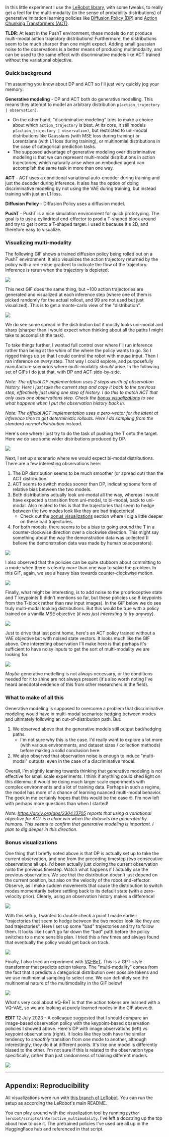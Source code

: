 In this little experiment I use the [LeRobot library](https://huggingface.co/lerobot), with some tweaks, to really get a feel for the multi-modality (in the sense of probability distributions) of generative imitation learning policies like [Diffusion Policy (DP)](https://arxiv.org/abs/2303.04137) and [Action Chunking Transformers (ACT)](https://arxiv.org/abs/2304.13705).

**TLDR**: At least in the PushT environment, these models do not produce multi-modal action trajectory distributions! Furthermore, the distributions seem to be much sharper than one might expect. Adding small gaussian noise to the observations is a better means of producing multimodality, and can be used to the same effect with discriminative models like ACT trained without the variational objective.

### Quick background

I'm assuming you know about DP and ACT so I'll just very quickly jog your memory:

**Generative modeling** - DP and ACT both do generative modelling. This means they attempt to model an arbitrary distribution `p(action_trajectory | observation)`. 
- On the other hand, "discriminative modeling" tries to make a choice about which `action_trajectory` is best. At its core, it still models `p(action_trajectory | observation)`, but restricted to uni-modal distributions like Gaussians (with MSE loss during training) or Lorentzians (with L1 loss during training), or multinomial distributions in the case of categorical prediction tasks.  
- The supposed advantage of generative modeling over discriminative modeling is that we can represent multi-modal distributions in action trajectories, which naturally arise when an embodied agent can accomplish the same task in more than one way.

**ACT** - ACT uses a conditional variational auto-encoder during training and just the decoder during inference. It also has the option of doing discriminative modeling by not using the VAE during training, but instead training with just an L1 loss.

**Diffusion Policy** - Diffusion Policy uses a diffusion model.

**PushT** - PushT is a nice simulation environment for quick prototyping. The goal is to use a cylindrical end-effector to prod a T-shaped block around and try to get it onto a T-shaped target. I used it because it's 2D, and therefore easy to visualize.

### Visualizing multi-modality

The following GIF shows a trained diffusion policy being rolled out on a PushT environment. It also visualizes the action trajectory returned by the policy with a red->blue gradient to indicate the flow of the trajectory. Inference is rerun when the trajectory is depleted.

![](.images/multimodal_m1.gif)

This next GIF does the same thing, but ~100 action trajectories are generated and visualized at each inference step (where one of them is picked randomly for the actual rollout, and 99 are not used but just visualized). This is to get a monte-carlo view of the "distribution".

![](.images/multimodal_0.gif)

We do see some spread in the distribution but it mostly looks uni-modal and sharp (sharper than I would expect when thinking about all the paths I might take to accomplish the task).

To take things further, I wanted full control over where I'll run inference rather than being at the whim of the where the policy wants to go. So I rigged things up so that I could control the robot with mouse input. Then I ran inference on _every_ step. That way I could explore, and purposefully manufacture scenarios where multi-modality _should_ arise. In the following set of GIFs I do just that, with DP and ACT side-by-side.

*Note: The official DP implementation uses 2 steps worth of observation history. Here I just take the current step and copy it back to the previous step, effectively just using one step of history. I do this to match ACT that only uses one observations step. Check the [bonus visualizations](#bonus-visualizations) to see what happens when I put the observation history back in.*

*Note: The official ACT implementation uses a zero-vector for the latent at inference time to get deterministic rollouts. Here I do sampling from the standard normal distribution instead.*

Here's one where I just try to do the task of pushing the T onto the target. Here we do see some wider distributions produced by DP.

![](.images/multimodal_1.gif)

Next, I set up a scenario where we would expect bi-modal distributions. There are a few interesting observations here:
1. The DP distribution seems to be much smoother (or spread out) than the ACT distribution.
2. ACT seems to switch modes sooner than DP, indicating some form of relative bias between the two models.
3. Both distributions actually look uni-modal all the way, whereas I would have expected a transition from uni-modal, to bi-modal, back to uni-modal. Also related to this is that the trajectories that seem to hedge between the two modes look like they are bad trajectories!
   - Check out the [bonus visualizations](#bonus-visualizations) section where I dig a little deeper on these bad trajectories.
4. For both models, there seems to be a bias to going around the T in a counter-clockwise direction over a clockwise direction. This might say something about the way the demonstration data was collected (I believe the demonstration data was made by human teleoperators).

![](.images/multimodal_2.gif)

I also observed that the policies can be quite stubborn about committing to a mode when there is clearly more than one way to solve the problem. In this GIF, again, we see a heavy bias towards counter-clockwise motion.

![](.images/multimodal_3.gif)

Finally, what might be interesting, is to add noise to the proprioceptive state and T keypoints (I didn't mentions so far, but these policies use 8 keypoints from the T-block rather than raw input images). In the GIF below we do see truly multi-modal looking distributions. But this would be true with a policy trained on a vanilla MSE objective (_it was just interesting to try anyway_).

![](.images/multimodal_7.gif)

Just to drive that last point home, here's an ACT policy trained without a VAE objective but with noised state vectors. It looks much like the GIF above. One interesting observation I'll make here is that perhaps it's sufficient to have noisy inputs to get the sort of multi-modality we are looking for.

![](.images/multimodal_8.gif)

_Maybe_ generative modelling is not always necessary, or the conditions needed for it to shine are not always present (it's also worth noting I've heard anecdotal evidence of this from other researchers in the field).

### What to make of all this

Generative modeling is supposed to overcome a problem that discriminative modeling would have in multi-modal scenarios: hedging between modes and ultimately following an out-of-distribution path. But:
1. We observed above that the generative models still output bad/hedging paths.
    - I'm not sure why this is the case. I'd really want to explore a lot more (with various environments, and dataset sizes / collection methods) before making a solid conclusion here.
2. We also observed that observation noise is enough to induce "multi-modal" outputs, even in the case of a discriminative model.

Overall, I'm slightly leaning towards thinking that generative modeling is not effective for small scale experiments. I think if anything could shed light on this dilemma: it would be doing much larger scale experiments with complex environments and a lot of training data. Perhaps in such a regime, the model has more of a chance of learning nuanced multi-modal behavior. The geek in me certainly hopes that this would be the case 🤓. I'm now left with perhaps more questions than when I started!

*Note: https://arxiv.org/abs/2304.13705 reports that using a variational objective for ACT is a clear win when the datasets are generated by humans. This seems to confirm that generative modeling is important. I plan to dig deeper in this direction.*

### Bonus visualizations

One thing that I briefly noted above is that DP is actually set up to take the current observation, and one from the preceding timestep (two consecutive observations all up). I'd been actually just cloning the current observation ninto the previous timestep. Watch what happens if I actually use the previous observation. We see that the distribution doesn't just depend on the current position, but also on the velocity of the robot end-effector. Observe, as I make sudden movements that cause the distribution to switch modes momentarily before settling back to its default state (with a zero-velocity prior). Clearly, using an observation history makes a difference!

![](.images/multimodal_4.gif)

With this setup, I wanted to double check a point I made earlier: "trajectories that seem to hedge between the two modes look like they are bad trajectories". Here I set up some "bad" trajectories and try to follow them. It looks like I can't go far down the "bad" path before the policy switches to a more sensible plan. I tried this a few times and always found that eventually the policy would get back on track.

![](.images/multimodal_5.gif)

Finally, I also tried an experiment with [VQ-BeT](https://sjlee.cc/vq-bet/simulated_index.html). This is a GPT-style transformer that predicts action tokens. The "multi-modality" comes from the fact that it predicts a categorical distribution over possible tokens and we use multinomial sampling to select one. We can definitely see the multinomial nature of the multimodality in the GIF below! 

![](.images/vqbet_multimodal.gif)

What's very cool about VQ-BeT is that the action tokens are learned with a VQ-VAE, so we are looking at purely learned modes in the GIF above 🤓.

**EDIT** 12 July 2023 - A colleague suggested that I should compare an image-based observation policy with the keypoint-based observation policies I showed above. Here's DP with image observations (left) vs keypoint observations (right). It looks like they both have the similar tendency to *smoothly* transition from one mode to another, although interestingly, they do it at different points. It's like one model is differently biased to the other. I'm not sure if this is related to the observation type specifically, rather than just randomness of training different models.

![](.images/img_vs_kp.gif)

---

## Appendix: Reproducibility

All visualizations were run with [this branch of LeRobot](https://github.com/alexander-soare/lerobot/tree/experiment_multimodal_actions). You can run the setup as according the LeRobot's main README.

You can play around with the visualization tool by running `python lerobot/scripts/interactive_multimodality`. I've left a docstring up the top about how to use it. The pretrained policies I've used are all up in the HuggingFace hub and referenced in that script.